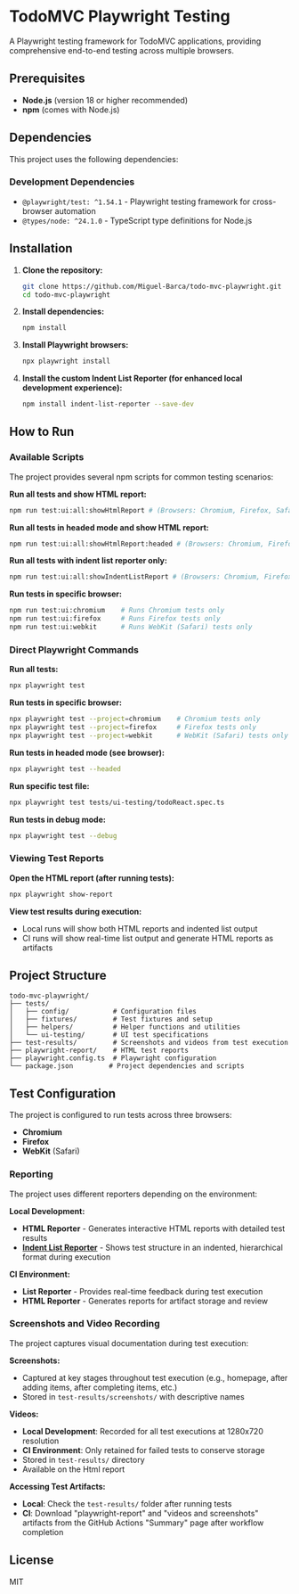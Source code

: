 # TodoMVC Playwright Testing

A Playwright testing framework for TodoMVC applications, providing comprehensive end-to-end testing across multiple browsers.

## Prerequisites

- **Node.js** (version 18 or higher recommended)
- **npm** (comes with Node.js)

## Dependencies

This project uses the following dependencies:

### Development Dependencies

- `@playwright/test: ^1.54.1` - Playwright testing framework for cross-browser automation
- `@types/node: ^24.1.0` - TypeScript type definitions for Node.js

## Installation

1. **Clone the repository:**

   ```bash
   git clone https://github.com/Miguel-Barca/todo-mvc-playwright.git
   cd todo-mvc-playwright
   ```

2. **Install dependencies:**

   ```bash
   npm install
   ```

3. **Install Playwright browsers:**

   ```bash
   npx playwright install
   ```

4. **Install the custom Indent List Reporter (for enhanced local development experience):**
   ```bash
   npm install indent-list-reporter --save-dev
   ```

## How to Run

### Available Scripts

The project provides several npm scripts for common testing scenarios:

**Run all tests and show HTML report:**

```bash
npm run test:ui:all:showHtmlReport # (Browsers: Chromium, Firefox, Safari)
```

**Run all tests in headed mode and show HTML report:**

```bash
npm run test:ui:all:showHtmlReport:headed # (Browsers: Chromium, Firefox, Safari) - See browser
```

**Run all tests with indent list reporter only:**

```bash
npm run test:ui:all:showIndentListReport # (Browsers: Chromium, Firefox, Safari)
```

**Run tests in specific browser:**

```bash
npm run test:ui:chromium    # Runs Chromium tests only
npm run test:ui:firefox     # Runs Firefox tests only
npm run test:ui:webkit      # Runs WebKit (Safari) tests only
```

### Direct Playwright Commands

**Run all tests:**

```bash
npx playwright test
```

**Run tests in specific browser:**

```bash
npx playwright test --project=chromium    # Chromium tests only
npx playwright test --project=firefox     # Firefox tests only
npx playwright test --project=webkit      # WebKit (Safari) tests only
```

**Run tests in headed mode (see browser):**

```bash
npx playwright test --headed
```

**Run specific test file:**

```bash
npx playwright test tests/ui-testing/todoReact.spec.ts
```

**Run tests in debug mode:**

```bash
npx playwright test --debug
```

### Viewing Test Reports

**Open the HTML report (after running tests):**

```bash
npx playwright show-report
```

**View test results during execution:**

- Local runs will show both HTML reports and indented list output
- CI runs will show real-time list output and generate HTML reports as artifacts

## Project Structure

```
todo-mvc-playwright/
├── tests/
│   ├── config/           # Configuration files
│   ├── fixtures/         # Test fixtures and setup
│   ├── helpers/          # Helper functions and utilities
│   └── ui-testing/       # UI test specifications
├── test-results/         # Screenshots and videos from test execution
├── playwright-report/    # HTML test reports
├── playwright.config.ts  # Playwright configuration
└── package.json         # Project dependencies and scripts
```

## Test Configuration

The project is configured to run tests across three browsers:

- **Chromium**
- **Firefox**
- **WebKit** (Safari)

### Reporting

The project uses different reporters depending on the environment:

**Local Development:**

- **HTML Reporter** - Generates interactive HTML reports with detailed test results
- **[Indent List Reporter](https://github.com/syzzana/indent-list-reporter)** - Shows test structure in an indented, hierarchical format during execution

**CI Environment:**

- **List Reporter** - Provides real-time feedback during test execution
- **HTML Reporter** - Generates reports for artifact storage and review

### Screenshots and Video Recording

The project captures visual documentation during test execution:

**Screenshots:**

- Captured at key stages throughout test execution (e.g., homepage, after adding items, after completing items, etc.)
- Stored in `test-results/screenshots/` with descriptive names

**Videos:**

- **Local Development**: Recorded for all test executions at 1280x720 resolution
- **CI Environment**: Only retained for failed tests to conserve storage
- Stored in `test-results/` directory
- Available on the Html report

**Accessing Test Artifacts:**

- **Local**: Check the `test-results/` folder after running tests
- **CI**: Download "playwright-report" and "videos and screenshots" artifacts from the GitHub Actions "Summary" page after workflow completion

## License

MIT
